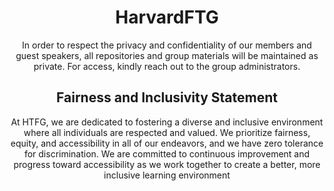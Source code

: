 <h1 align="center">HarvardFTG</h1>

<p align="center">
In order to respect the privacy and confidentiality of our members and guest speakers, all 
repositories and group materials will be maintained as private. For access, kindly reach out to the group administrators.
</p>

<h2 align="center">Fairness and Inclusivity Statement</h1>
<p align="center">
At HTFG, we are dedicated to fostering a diverse and inclusive environment where all individuals are respected and valued. We prioritize fairness, equity, and accessibility in all of our endeavors, and we have zero tolerance for discrimination. We are committed to continuous improvement and progress toward accessibility as we work together to create a better, more inclusive learning environment
</p>


